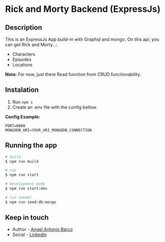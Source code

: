 # Rick and Morty Backend (ExpressJs)

## Description

This is an ExpressJs App build-in with Graphql and mongo. On this api, you can get Rick and Morty...:
* Characters
* Episodes
* Locations

**Nota:** For now, just there Read function from CRUD functionability.

## Instalation

1. Run `npm i`
2. Create an .env file with the config bellow.

**Config Example:**

```
PORT=8000
MONGODB_URI=YOUR_URI_MONGODB_CONNECTION
```

## Running the app

```bash
# build
$ npm run build

# run
$ npm run start

# development mode
$ npm run start:dev

# run seeder
$ npm run seed:db:mongo
```

## Keep in touch

- Author - [Angel Antonio Barco](https://drakeredfield.github.io/)
- Social - [LinkedIn](https://www.linkedin.com/in/angel-antonio-barco-alfaro-b36b6316a/)

